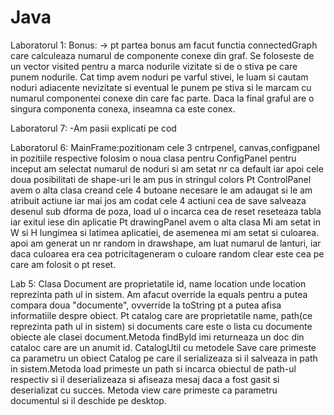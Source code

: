 # Java

Laboratorul 1:
Bonus:
-> pt partea bonus am facut functia connectedGraph care calculeaza numarul de componente conexe din graf. 
Se foloseste de un vector visited pentru a marca nodurile vizitate si de o stiva pe care punem nodurile. 
Cat timp avem noduri pe varful stivei, le luam si cautam noduri adiacente nevizitate si eventual le punem pe stiva 
si le marcam cu numarul componentei conexe din care fac parte. Daca la final graful are o singura componenta conexa, 
inseamna ca este conex.

Laboratorul 7:
-Am pasii explicati pe cod

Laboratorul 6:
MainFrame:pozitionam cele 3 cntrpenel, canvas,configpanel in pozitiile respective
folosim o noua clasa pentru ConfigPanel
pentru inceput am selectat numarul de noduri si am setat nr ca default iar apoi cele doua posibilitati de shape-uri le am pus in stringul colors
Pt ControlPanel avem o alta clasa creand cele 4 butoane necesare le am adaugat si le am atribuit actiune iar mai jos am codat cele 4 actiuni
cea de save salveaza desenul sub dforma de poza, load ul o incarca cea de reset reseteaza tabla iar exitul iese din aplicatie
Pt drawingPanel avem o alta clasa
Mi am setat in W si H lungimea si latimea aplicatiei, de asemenea mi am setat si culoarea.
apoi am generat un nr random in drawshape, am luat numarul de lanturi, iar daca culoarea era cea potricitageneram o culoare random
clear este cea pe care am folosit o pt reset.


Lab 5:
Clasa Document are proprietatile id, name location unde location reprezinta path ul in sistem. Am afacut override la equals pentru a putea compara doua "documente", ovverride la toString pt a putea afisa informatiile despre obiect.
Pt catalog care are proprietatile name, path(ce reprezinta path ul in sistem) si documents care este o lista cu documente obiecte ale clasei document.Metoda findByld imi returneaza un doc din cataloc care are un anumit id.
CatalogUtil cu metodele Save care primeste ca parametru un obiect Catalog pe care il serializeaza si il salveaza in path in sistem.Metoda load primeste un path si incarca obiectul de path-ul respectiv si il deserializeaza si afiseaza mesaj daca a fost gasit si deserializat cu succes. Metoda view care primeste ca parametru documentul si il deschide pe desktop. 





